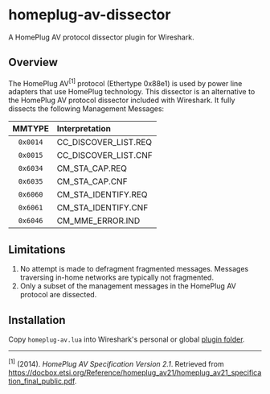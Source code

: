 # homeplug-av-dissector
A HomePlug AV protocol dissector plugin for Wireshark.

## Overview
The HomePlug AV<sup>[1]</sup> protocol (Ethertype 0x88e1) is used by power line adapters that use HomePlug technology.
This dissector is an alternative to the HomePlug AV protocol dissector included with Wireshark.
It fully dissects the following Management Messages:

| MMTYPE | Interpretation |
| :---: | :--- |
| `0x0014` | CC\_DISCOVER\_LIST.REQ |
| `0x0015` | CC\_DISCOVER\_LIST.CNF |
| `0x6034` | CM\_STA\_CAP.REQ |
| `0x6035` | CM\_STA\_CAP.CNF |
| `0x6060` | CM\_STA\_IDENTIFY.REQ |
| `0x6061` | CM\_STA\_IDENTIFY.CNF |
| `0x6046` | CM\_MME\_ERROR.IND |

## Limitations
1. No attempt is made to defragment fragmented messages. Messages traversing in-home networks are typically not fragmented.
2. Only a subset of the management messages in the HomePlug AV protocol are dissected.

## Installation
Copy `homeplug-av.lua` into Wireshark's personal or global [plugin folder](https://www.wireshark.org/docs/wsug_html_chunked/ChPluginFolders.html).

---
<sup>[1]</sup> (2014). *HomePlug AV Specification Version 2.1*. Retrieved from <https://docbox.etsi.org/Reference/homeplug_av21/homeplug_av21_specification_final_public.pdf>.
